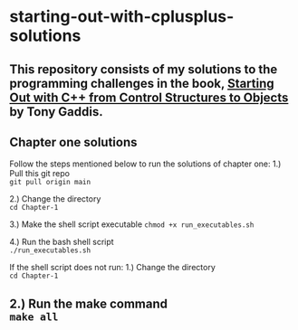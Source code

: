 # starting-out-with-cplusplus-solutions

This repository consists of my solutions to the programming challenges in the book, [Starting Out with C++ from Control Structures to Objects](https://www.amazon.com/Starting-Out-Control-Structures-Objects/dp/0134498372) by Tony Gaddis.
---

## Chapter one solutions
Follow the steps mentioned below to run the solutions of chapter one:
1.) Pull this git repo <br />
```git pull origin main```

2.) Change the directory <br />
```cd Chapter-1```

3.) Make the shell script executable
```chmod +x run_executables.sh```<br />

4.) Run the bash shell script <br />
```./run_executables.sh```

If the shell script does not run:
1.) Change the directory <br />
```cd Chapter-1```

2.) Run the make command <br />
```make all```
---